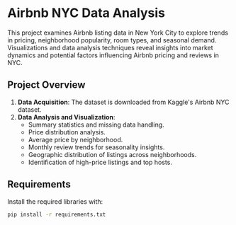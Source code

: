 # Airbnb NYC Data Analysis

This project examines Airbnb listing data in New York City to explore trends in pricing, neighborhood popularity, room types, and seasonal demand. Visualizations and data analysis techniques reveal insights into market dynamics and potential factors influencing Airbnb pricing and reviews in NYC.

## Project Overview
1. **Data Acquisition**: The dataset is downloaded from Kaggle's Airbnb NYC dataset.
2. **Data Analysis and Visualization**:
   - Summary statistics and missing data handling.
   - Price distribution analysis.
   - Average price by neighborhood.
   - Monthly review trends for seasonality insights.
   - Geographic distribution of listings across neighborhoods.
   - Identification of high-price listings and top hosts.

## Requirements
Install the required libraries with:
```bash
pip install -r requirements.txt

